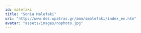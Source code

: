 ```yaml
---
id: malefaki
title: "Sonia Malefaki"
uri: "http://www.des.upatras.gr/amm/smalefaki/index_en.htm"
avatar: "assets/images/nophoto.jpg"
---
```

